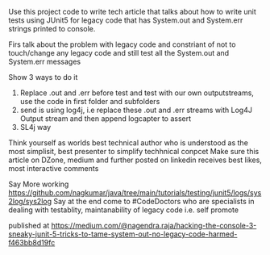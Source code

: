 Use this project code to write tech article that talks about how to write unit tests using JUnit5 for legacy code that has System.out and System.err strings printed to console.

Firs talk about the problem with legacy code and constriant of not to touch/change any legacy code and still test all the System.out and System.err messages

Show 3 ways to do it

1. Replace .out and .err before test and test with our own outputstreams, use the code in first folder and subfolders
2. send is using log4j, i.e replace these .out and .err streams with Log4J Output stream and then append logcapter to assert
3. SL4j way

Think yourself as worlds best technical author who is understood as the most simplisit, best presenter to simplify techhnical conpcet
Make sure this article on DZone, medium and further posted on linkedin receives best likes, most interactive comments

Say More working https://github.com/nagkumar/java/tree/main/tutorials/testing/junit5/logs/sys2log/sys2log
Say at the end come to #CodeDoctors who are specialists in dealing with testablity, maintanability of legacy code i.e. self promote

published at
https://medium.com/@nagendra.raja/hacking-the-console-3-sneaky-junit-5-tricks-to-tame-system-out-no-legacy-code-harmed-f463bb8d19fc
